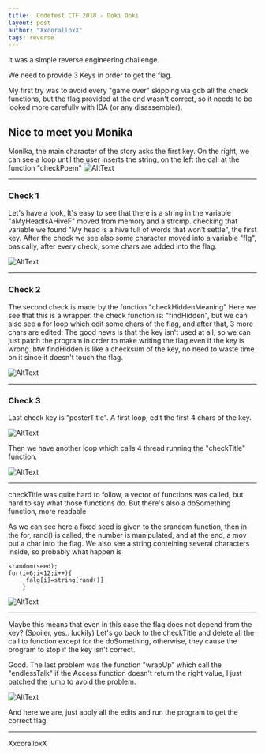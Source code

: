 ```yaml
---
title:  Codefest CTF 2018 - Doki Doki
layout: post
author: "XxcoralloxX"
tags: reverse
---
```


It was a simple reverse engineering challenge.

We need to provide 3 Keys in order to get the flag.

My first try was to avoid every "game over" skipping via gdb all the check functions, but the flag provided at the end wasn't correct, so it needs to be looked more carefully with IDA (or any disassembler).

## Nice to meet you Monika
Monika, the main character of the story asks the first key.
On the right, we can see a loop until the user inserts the string, on the left the call at the function "checkPoem" 
![AltText](https://i.gyazo.com/1cd52d7a2215be80e94025251d59511f.png)



-----


### Check 1
Let's have a look,
It's easy to see that there is a string in the variable "aMyHeadIsAHiveF" moved from memory and a strcmp.
checking that variable we found "My head is a hive full of words that won't settle", the first key.
After the check we see also some character moved into a variable "flg", basically, after every check, some chars are added into the flag.

![AltText](https://i.gyazo.com/11148cb9f185e509000f4f190e768868.png)


-----

### Check 2
The second check is made by the function "checkHiddenMeaning"
Here we see that this is a wrapper. the check function is: "findHidden", 
but we can also see a for loop which edit some chars of the flag, and after that, 3 more chars are edited.
The good news is that the key isn't used at all, so we can just patch the program in order to make writing the flag even if the key is wrong. 
btw findHidden is like a checksum of the key, no need to waste time on it since it doesn't touch the flag.

![AltText](https://i.gyazo.com/24c522a2a77eb80733d1e2513e9a97d4.png)


-----

### Check 3
Last check key is "posterTitle".
A first loop, edit the first 4 chars of the key.

![AltText](https://i.gyazo.com/a83c861308044403974839c4869146ee.png)




Then we have another loop which calls 4 thread running the "checkTitle" function.

![AltText](https://i.gyazo.com/813af48bb8859e34cc8ea23859360444.png)


-----


checkTitle was quite hard to follow, a vector of functions was called, but hard to say what those functions do.
But there's also a doSomething function, more readable

As we can see here a fixed seed is given to the srandom function, then in the for, rand() is called, the number is manipulated, and at the end, a mov put a char into the flag.
We also see a string conteining several characters inside, so probably what happen is 
```
srandom(seed);
for(i=6;i<12;i++){
	 falg[i]=string[rand()]
	}
```

![AltText](https://i.gyazo.com/38d7ef6cdaed8d5f1b9629d80d7a00aa.png)


-----



Maybe this means that even in this case the flag does not depend from the key?
(Spoiler, yes.. luckily)
Let's go back to the checkTitle and delete all the call to function except for the doSomething, otherwise, they cause the program to stop if the key isn't correct.

Good. The last problem was the function "wrapUp" which call the "endlessTalk" if the Access function doesn't return the right value, I just patched the jump to avoid the problem.

![AltText](https://i.gyazo.com/83a341882f32a36087833da4c4160fd4.png)

And here we are, just apply all the edits and run the program to get the correct flag.




-----



XxcoralloxX
